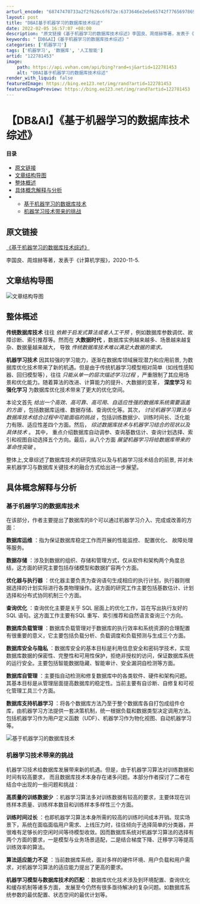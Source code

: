 ```yaml
---
arturl_encode: "68747470733a2f2f626c6f672e:6373646e2e6e65742f77656978696e5f34363039333534342f:61727469636c652f64657461696c732f313232373831343533"
layout: post
title: "DBAI基于机器学习的数据库技术综述"
date: 2022-02-05 16:57:07 +08:00
description: "原文链接《基于机器学习的数据库技术综述》李国良、周煊赫等著，发表于《计算机学报》，2020-11-5"
keywords: "【DB&AI】《基于机器学习的数据库技术综述》"
categories: ['机器学习']
tags: ['机器学习', '数据库', '人工智能']
artid: "122781453"
image:
    path: https://api.vvhan.com/api/bing?rand=sj&artid=122781453
    alt: "DBAI基于机器学习的数据库技术综述"
render_with_liquid: false
featuredImage: https://bing.ee123.net/img/rand?artid=122781453
featuredImagePreview: https://bing.ee123.net/img/rand?artid=122781453
---
```


# 【DB&AI】《基于机器学习的数据库技术综述》

#### 目录

* [原文链接](#_1)
* [文章结构导图](#_6)
* [整体概述](#_9)
* [具体概念解释与分析](#_18)
* + [基于机器学习的数据库技术](#_20)
  + [机器学习技术带来的挑战](#_42)

## 原文链接

[《基于机器学习的数据库技术综述》](https://dbgroup.cs.tsinghua.edu.cn/ligl/papers/joc19-ai4db-cn.pdf)
  
李国良、周煊赫等著，发表于《计算机学报》，2020-11-5.

## 文章结构导图

![文章结构导图](https://i-blog.csdnimg.cn/blog_migrate/d2593335adcf602994d267879964477c.png#pic_center)

## 整体概述

**传统数据库技术**
往往
*依赖于启发式算法或者人工干预*
，例如数据库参数调优、故障诊断、索引推荐等。然而在
**大数据时代**
，数据库实例越来越多、场景越来越复杂、数据量越来越大， 导致
*传统数据库技术难以满足大数据的需求。*

**机器学习技术**
因其较强的学习能力，逐渐在数据库领域展现潜力和应用前景, 为数据库优化技术带来了新的机遇。但是由于传统机器学习模型相对简单（如线性感知器、回归模型等），往往
*只能从单一的层次描述学习过程*
，严重限制了其应用场景和优化能力。随着算法的改进、计算能力的提升、大数据的变革，
**深度学习**
和
**强化学习**
为数据库优化技术带来了更大的优化空间。

本论文首先
*给出一个高效、高可靠、高可用、自适应性强的数据库系统需要涵盖的方面*
，包括数据库运维、数据存储、查询优化等。其次，
*讨论机器学习算法与数据库技术结合过程中可能面临的挑战*
，包括训练数据少、训练时间长、泛化能力有限、适应性差四个方面。然后，
*综述数据库技术与机器学习结合的现状以及具体技术*
。 其中， 重点介绍数据库自动调参、查询基数估计、查询计划选择、索引和视图自动选择五个方向。最后，从八个方面
*展望机器学习将给数据库带来的革命性突破*
。

整体上,文章综述了数据库技术的研究情况以及与机器学习技术结合的前景, 并对未来机器学习与数据库关键技术的融合方式给出进一步展望。

## 具体概念解释与分析

### 基于机器学习的数据库技术

在该部分，作者主要提出了数据库的8个可以通过机器学习介入、完成或改善的方面：

**数据库运维**
：指为保证数据库稳定工作而开展的性能监控、 配置优化、 故障处理等服务。

**数据存储**
：涉及到数据的组织、存储和管理方式，仅从软件和架构两个角度总结，这方面的研究主要包括存储模型和数据扩容两个方面。

**优化器与执行器**
：优化器主要负责为查询语句生成相应的执行计划，执行器则根据选择的计划实际进行各类物理操作。这方面的研究工作主要包括基数估计、计划选择和分布式协同机制三个方面。

**查询优化**
：查询优化主要是关于 SQL 层面上的优化工作，旨在写出执行友好的 SQL 语句。这方面工作主要有SQL 重写、索引推荐和自然语言查询三个方向。

**数据库负载管理**
：数据库负载管理对于数据库的执行效率和系统资源的合理配置有很重要的意义，它主要包括负载分析、负载调度和负载预测与生成三个方面。

**数据库安全与隐私**
：数据库安全的基本目标是利用信息安全和密码学技术，实现数据库数据的保密性、完整性和可用性保护，拒绝非授权的访问，保证数据库系统的运行安全。主要包括智能数据隐藏、智能审计、安全漏洞自检测等方面。

**数据库自管理**
：主要指自动检测和修复数据库中的各类软件、硬件和架构问题。其基本目标是从管理层面提高数据库的稳定性。当前主要有自诊断、自修复和可视化管理工具三个方面。

**数据库支持机器学习**
：将各个数据库方法乃至于整个数据库各自打包成组件仓库，由机器学习方法提供一套决策机制，统一根据负载和数据类型决定调用方法。包括机器学习作为用户定义函数（UDF）、机器学习作为物化视图、自动机器学习等。

![基于机器学习的数据库技术](https://i-blog.csdnimg.cn/blog_migrate/0d2fb8a4bd7e29d262f4dd305381801a.png)

### 机器学习技术带来的挑战

机器学习技术给数据库发展带来新的机遇。但是，由于机器学习算法对训练数据和时间有较高要求， 而且数据库技术本身存在诸多问题。本部分作者探讨了二者在结合中出现的一些问题和挑战：

**高质量的训练数据少**
：机器学习算法多对训练数据有较高的要求，主要体现在训练样本质量、训练样本数目和训练样本多样性三个方面。

**训练时间过长**
：也即机器学习算法本身所需的较高的训练时间成本开销。现实场景下，系统在面临面临用户需求、上线压力时，往往倾向于选择简单的分类器，并很难有足够长的空闲时间等待模型收敛。因而数据库系统对机器学习算法的选择有两个方面的要求，一是模型与业务场景适配，二是结合梯度下降、迁移学习等提高训练效率的算法。

**算法适应能力不足**
：当前数据库系统，面对多样的硬件环境、用户负载和用户需求，对机器学习算法的适应能力提出了更高的要求。

**机器学习模型与数据库技术的匹配**
：数据库优化技术涉及到环境配置、查询优化和缓存机制等诸多方面， 发展至今仍然有很多亟待解决的复杂问题。如数据库系统参数的最优配置、状态空间的最优计划等。